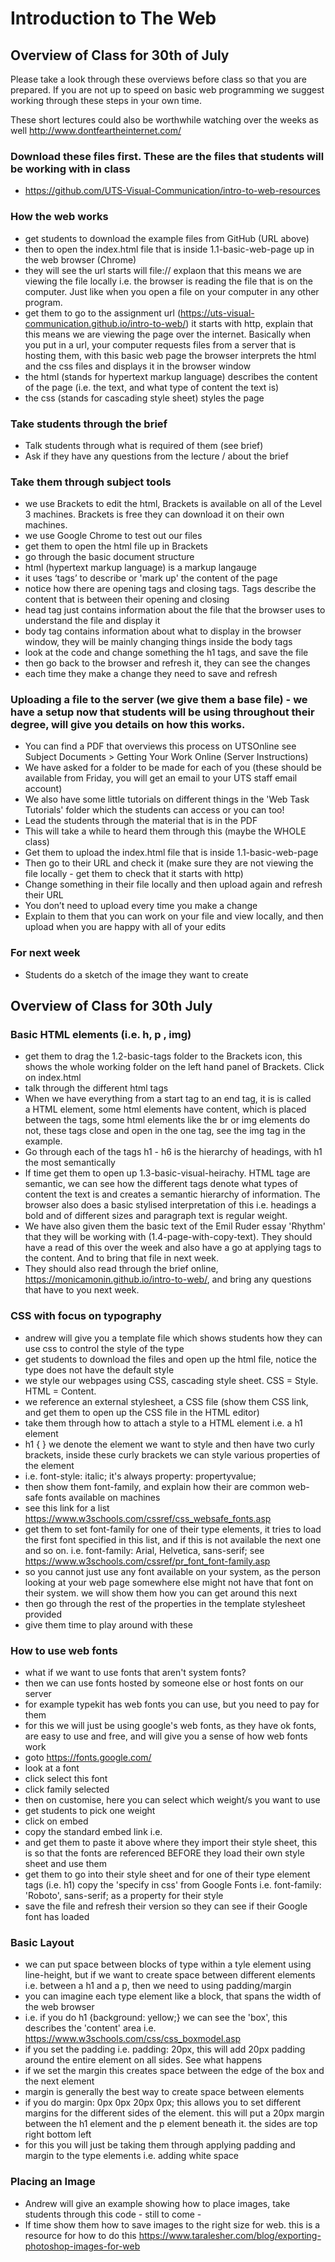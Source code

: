# Introduction to The Web

## Overview of Class for 30th of July

Please take a look through these overviews before class so that you are prepared. If you are not up to speed on basic web programming we suggest working through these steps in your own time.

These short lectures could also be worthwhile watching over the weeks as well http://www.dontfeartheinternet.com/

### Download these files first. These are the files that students will be working with in class
* https://github.com/UTS-Visual-Communication/intro-to-web-resources

### How the web works
* get students to download the example files from GitHub (URL above)
* then to open the index.html file that is inside 1.1-basic-web-page up in the web browser (Chrome)
* they will see the url starts will file:// explaon that this means we are viewing the file locally i.e. the browser is reading the file that is on the computer. Just like when you open a file on your computer in any other program.
* get them to go to the assignment url (https://uts-visual-communication.github.io/intro-to-web/) it starts with http, explain that this means we are viewing the page over the internet. Basically when you put in a url, your computer requests files from a server that is hosting them, with this basic web page the browser interprets the html and the css files and displays it in the browser window
* the html (stands for hypertext markup language) describes the content of the page (i.e. the text, and what type of content the text is)
* the css (stands for cascading style sheet) styles the page

### Take students through the brief
* Talk students through what is required of them (see brief)
* Ask if they have any questions from the lecture / about the brief

### Take them through subject tools
* we use Brackets to edit the html, Brackets is available on all of the Level 3 machines. Brackets is free they can download it on their own machines.
* we use Google Chrome to test out our files
* get them to open the html file up in Brackets
* go through the basic document structure
* html (hypertext markup language) is a markup langauge
* it uses ‘tags’ to describe or 'mark up' the content of the page
* notice how there are opening tags and closing tags. Tags describe the content that is between their opening and closing
* head tag just contains information about the file that the browser uses to understand the file and display it
* body tag contains information about what to display in the browser window, they will be mainly changing things inside the body tags
* look at the code and change something the h1 tags, and save the file
* then go back to the browser and refresh it, they can see the changes
* each time they make a change they need to save and refresh 

### Uploading a file to the server (we give them a base file) - we have a setup now that students will be using throughout their degree, will give you details on how this works.
* You can find a PDF that overviews this process on UTSOnline see Subject Documents > Getting Your Work Online (Server Instructions)
* We have asked for a folder to be made for each of you (these should be available from Friday, you will get an email to your UTS staff email account)
* We also have some little tutorials on different things in the 'Web Task Tutorials' folder which the students can access or you can too!
* Lead the students through the material that is in the PDF
* This will take a while to heard them through this (maybe the WHOLE class)
* Get them to upload the index.html file that is inside 1.1-basic-web-page
* Then go to their URL and check it (make sure they are not viewing the file locally - get them to check that it starts with http)
* Change something in their file locally and then upload again and refresh their URL
* You don’t need to upload every time you make a change
* Explain to them that you can work on your file and view locally, and then upload when you are happy with all of your edits


### For next week
* Students do a sketch of the image they want to create


## Overview of Class for 30th July

### Basic HTML elements (i.e. h, p , img)
* get them to drag the 1.2-basic-tags folder to the Brackets icon, this shows the whole working folder on the left hand panel of Brackets. Click on index.html
* talk through the different html tags
* When we have everything from a start tag to an end tag, it is is called a HTML element, some html elements have content, which is placed between the tags, some html elements like the br or img elements do not, these tags close and open in the one tag, see the img tag in the example.
* Go through each of the tags h1 - h6 is the hierarchy of headings, with h1 the most semantically
* If time get them to open up 1.3-basic-visual-heirachy. HTML tage are semantic, we can see how the different tags denote what types of content the text is and creates a semantic hierarchy of information. The browser also does a basic stylised interpretation of this i.e. headings a bold and of different sizes and paragraph text is regular weight.
* We have also given them the basic text of the Emil Ruder essay 'Rhythm' that they will be working with (1.4-page-with-copy-text). They should have a read of this over the week and also have a go at applying tags to the content. And to bring that file in next week.
* They should also read through the brief online, https://monicamonin.github.io/intro-to-web/, and bring any questions that have to you next week.

### CSS with focus on typography
* andrew will give you a template file which shows students how they can use css to control the style of the type
* get students to download the files and open up the html file, notice the type does not have the default style
* we style our webpages using CSS, cascading style sheet. CSS = Style. HTML = Content.
* we reference an external stylesheet, a CSS file (show them CSS link, and get them to open up the CSS file in the HTML editor)
* take them through how to attach a style to a HTML element i.e. a h1 element
* h1 { } we denote the element we want to style and then have two curly brackets, inside these curly brackets we can style various properties of the element
* i.e. font-style: italic; it's always property: propertyvalue;
* then show them font-family, and explain how their are common web-safe fonts available on machines
* see this link for a list https://www.w3schools.com/cssref/css_websafe_fonts.asp
* get them to set font-family for one of their type elements, it tries to load the first font specified in this list, and if this is not available the next one and so on. i.e. font-family: Arial, Helvetica, sans-serif; see https://www.w3schools.com/cssref/pr_font_font-family.asp
* so you cannot just use any font available on your system, as the person looking at your web page somewhere else might not have that font on their system. we will show them how you can get around this next 
* then go through the rest of the properties in the template stylesheet provided
* give them time to play around with these


### How to use web fonts
* what if we want to use fonts that aren't  system fonts?
* then we can use fonts hosted by someone else or host fonts on our server
* for example typekit has web fonts you can use, but you need to pay for them
* for this we will just be using google's web fonts, as they have ok fonts, are easy to use and free, and will give you a sense of how web fonts work
* goto https://fonts.google.com/
* look at a font
* click select this font
* click family selected
* then on customise, here you can select which weight/s you want to use
* get students to pick one weight
* click on embed
* copy the standard embed link i.e. <link href="https://fonts.googleapis.com/css?family=Roboto" rel="stylesheet">
* and get them to paste it above where they import their style sheet, this is so that the fonts are referenced BEFORE they load their own style sheet and use them
* get them to go into their style sheet and for one of their type element tags (i.e. h1) copy the 'specify in css' from Google Fonts i.e. font-family: 'Roboto', sans-serif; as a property for their style
* save the file and refresh their version so they can see if their Google font has loaded


### Basic Layout
* we can put space between blocks of type within a tyle element using line-height, but if we want to create space between different elements i.e. between a h1 and a p, then we need to using padding/margin
* you can imagine each type element like a block, that spans the width of the web browser
* i.e. if you do h1 {background: yellow;} we can see the 'box', this describes the 'content' area i.e. https://www.w3schools.com/css/css_boxmodel.asp
* if you set the padding i.e. padding: 20px, this will add 20px padding around the entire element on all sides. See what happens
* if we set the margin this creates space between the edge of the box and the next element
* margin is generally the best way to create space between elements
* if you do margin: 0px 0px 20px 0px; this allows you to set different margins for the different sides of the element. this will put a 20px margin between the h1 element and the p element beneath it. the sides are top right bottom left
* for this you will just be taking them through applying padding and margin to the type elements i.e. adding white space


### Placing an Image
* Andrew will give an example showing how to place images, take students through this code - still to come -
* If time show them how to save images to the right size for web. this is a resource for how to do this https://www.taralesher.com/blog/exporting-photoshop-images-for-web


